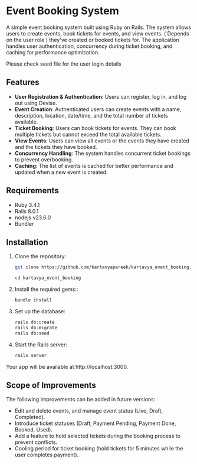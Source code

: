 # Event Booking System

A simple event booking system built using Ruby on Rails. The system allows users to create events, book tickets for events, and view events. ( Depends on the user role ) they've created or booked tickets for. The application handles user authentication, concurrency during ticket booking, and caching for performance optimization.

Please check seed file for the user login details 

## Features

- **User Registration & Authentication**: Users can register, log in, and log out using Devise.
- **Event Creation**: Authenticated users can create events with a name, description, location, date/time, and the total number of tickets available.
- **Ticket Booking**: Users can book tickets for events. They can book multiple tickets but cannot exceed the total available tickets.
- **View Events**: Users can view all events or the events they have created and the tickets they have booked.
- **Concurrency Handling**: The system handles concurrent ticket bookings to prevent overbooking.
- **Caching**: The list of events is cached for better performance and updated when a new event is created.


## Requirements

- Ruby 3.4.1
- Rails 8.0.1
- nodejs v23.6.0
- Bundler

## Installation

1. Clone the repository:

   ```bash
   git clone https://github.com/kartavyapareek/kartavya_event_booking.git

   cd kartavya_event_booking

2. Install the required gems::

    ```bash
   bundle install

3. Set up the database:

    ```bash
    rails db:create
    rails db:migrate
    rails db:seed

4. Start the Rails server:

    ```bash
    rails server

Your app will be available at http://localhost:3000.

## Scope of Improvements

The following improvements can be added in future versions:

- Edit and delete events, and manage event status (Live, Draft, Completed).
- Introduce ticket statuses (Draft, Payment Pending, Payment Done, Booked, Used).
- Add a feature to hold selected tickets during the booking process to prevent conflicts.
- Cooling period for ticket booking (hold tickets for 5 minutes while the user completes payment).